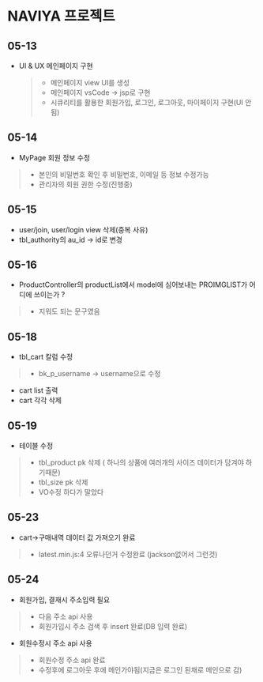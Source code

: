 # NAVIYA 프로젝트
## 05-13
 * UI & UX 메인페이지 구현
 	> - 메인페이지 view UI를 생성
 	> - 메인페이지 vsCode -> jsp로 구현
 	> - 시큐리티를 활용한 회원가입, 로그인, 로그아웃, 마이페이지 구현(UI 안됨)

## 05-14
 * MyPage 회원 정보 수정
  > - 본인의 비밀번호 확인 후 비밀번호, 이메일 등 정보 수정가능
  > - 관리자의 회원 권한 수정(진행중)

## 05-15
 * user/join, user/login view 삭제(중복 사유)
 * tbl_authority의 au_id -> id로 변경
 
## 05-16
 * ProductController의 productList에서 model에 심어보내는 PROIMGLIST가 어디에 쓰이는가 ?
  > - 지워도 되는 문구였음
 
## 05-18
 * tbl_cart 칼럼 수정
  > - bk_p_username -> username으로 수정
 * cart list 출력
 * cart 각각 삭제 
 
## 05-19
 * 테이블 수정
  > - tbl_product pk 삭제 ( 하나의 상품에 여러개의 사이즈 데이터가 담겨야 하기때문)
  > - tbl_size pk 삭제 
  > - VO수정 하다가 말았다
  
## 05-23
 * cart->구매내역 데이터 값 가져오기 완료
  > - latest.min.js:4 오류나던거 수정완료 (jackson없어서 그런것)
  
## 05-24
 * 회원가입, 결재시 주소입력 필요
  > - 다음 주소 api 사용
  > - 회원가입시 주소 검색 후 insert 완료(DB 입력 완료)
 * 회원수정시 주소 api 사용
  > - 회원수정 주소 api 완료
  > - 수정후에 로그아웃 후에 메인가야됨(지금은 로그인 된채로 메인으로 감)